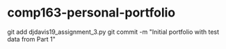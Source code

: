 # comp163-personal-portfolio
git add djdavis19_assignment_3.py
git commit -m "Initial portfolio with test data from Part 1"
